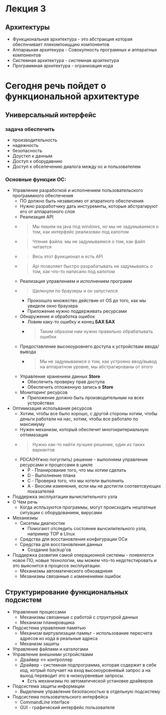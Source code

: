 # Лекция 3

## Архитектуры
* Функциональная архитектура - это абстракция которая обеспнчивает ллекомпоищцию компонентов
* Аппараьная архитекура - Совокупность програмных и аппаратных компонентов
* Системная архитектура - системная арзитектура
* Программная архитектура - огранизация кода


# Сегодня речь пойдет о функциональной архитектуре

## Универсальный интерфейс
### задача обеспечить
* производительность 
* надежность 
* безопасность
* Доусткп к данным
* Доступ к оборудавнию
* Доступ к обсепечению диалога между ос и пользователем

### Основные функции ОС:
* Управление разработкой и исполнением пользовательского программного обеспечения
  * ПО должно быть независимо от апаратного обеспечения
  * Нужно разработчику дать инстуремнты, которые абстрагируют его от аппаратоного слоя
  * Реализация API
  * > Мы пишем на java под windows, но мы не задумываемся о том, как интерфейс реализован под капотом
  * > Чтение файла: мы не задумываемся о том, как файл читается
  * > Весь этот функционал и есть API
  * > Api позволяет быстро разрабатывать не задумываясь о том, как что-то написано под капотом
  * Реализация управлением и исполнением программ
  * > Щелкнули по браузеры и он запустился
    * Произошло множество действие от OS до того, как мы увидели окно браузера
    * Приложение нужно поддерживать ресурсами
  * Обнаружение и обработка ошибок
    * Ловим каку-то ошибку и конец __БАХ БАХ__
    * > Таким образом нам нужно правильно обрабатывать ошибки
  * Предоставление высокоуровнего доступа к устройствам ввода/вывода
    * > Мы не задумываемся о том, как устроено ввод/вывод на аппаратном уровне, мы абстрагированы от этого
  * Управление хранением данных **Store**
    * Обеспечить проверку прав доступа
    * Обеспечить отложенную запись в **Store**
  * Мониторинг ресурсов
    * Приложение должно быть производительным на всех устройствах 
* Оптимизация испольвания ресурсов
    * Хотим, чтобы все было хорошо, с другой стороны хотим, чтобы деньги работали на нас, хотим, чтобы все работало по максимуму
    * Нужен механизм, который обеспечит многокритериальную оптимазация
    * > Нужно как-то найти лучшее решение, один из таких вариантов
    * PDCA(НУжно погуглить) решение - выполняем управление ресурсами и процессами в цикле
      * P - Планирование того, что мы хотим сделать
      * D - Выполнение плана
      * C - Проверка того, что мы хотели выполнить 
      * A - Вносим изменения, если мы не достигли соответсвующих показателей
* Поддержка эксплуатации вычислительного узла
* О Чем речь
  * Когда испльзуются программы, могут происходить нештатные ситуации с оборудованием, вирусами
* Механизмы
  * Сисетмы диагностик
    * Помогают отследить состояние вычсилительного узла, например TOP в LInux
  * Средства для восстановления конфигурации ОСи
  * Средства для восстановления данных
    * Создание backup'ов
* Поддержка развития самой операционной системы - появялется новое ПО, новые технологии, мы можем что-то недотестировать и это выяснится в процессе эксплуатации.
  * Механизмы автоматического обноавднеия
  * Мезанизмы связанные с изменениями ошибок

## Структурирование функциональных подсистем
* Управление процессами
  * Механизмы связанные с работой с структурой данных
  * Механизм планировщика 
* Подсистема управления памятью
  * Механизм виртуализации памяьт - использование пересчета адресов из кода в реальные адреса
  * Механизм зашиты
* Управление файлами и каталогами
* Управление внешними устройствами
  * Драйвер <-> контроллер
  * Драйвер - системная подпрограмма, которая содержит в себе код, котрый получает на вход высокоуровневый запрос а на выход переводит это в низкоурвневые запросы.
    * Есть механизмы по автоматической установке драйверов
* Подсистема защиты информации
  * Выделение управление безопасностью в отдельную подсистему
* Подсистема пользовательского интерфейса
  * CommandLine interface
  * GUI - графический интерфейс пользователя